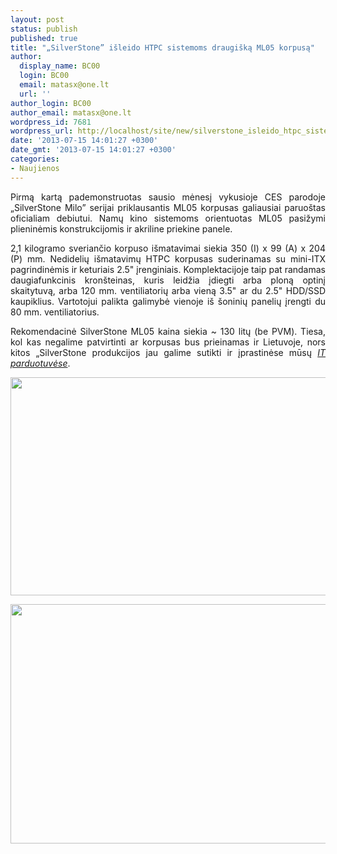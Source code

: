 ```yaml
---
layout: post
status: publish
published: true
title: "„SilverStone” išleido HTPC sistemoms draugišką ML05 korpusą"
author:
  display_name: BC00
  login: BC00
  email: matasx@one.lt
  url: ''
author_login: BC00
author_email: matasx@one.lt
wordpress_id: 7681
wordpress_url: http://localhost/site/new/silverstone_isleido_htpc_sistemoms_draugiska_ml05_korpusa/
date: '2013-07-15 14:01:27 +0300'
date_gmt: '2013-07-15 14:01:27 +0300'
categories:
- Naujienos
---
```

<p style="text-align: justify;">
	Pirmą kartą pademonstruotas sausio mėnesį vykusioje CES parodoje &bdquo;SilverStone Milo&rdquo; serijai priklausantis ML05 korpusas galiausiai paruo&scaron;tas oficialiam debiutui. Namų kino sistemoms orientuotas ML05 pasižymi plieninėmis konstrukcijomis ir akriline priekine panele.</p>
<p style="text-align: justify;">
	2,1 kilogramo sveriančio korpuso i&scaron;matavimai siekia 350 (I) x 99 (A) x 204 (P) mm. Nedidelių i&scaron;matavimų HTPC korpusas suderinamas su mini-ITX pagrindinėmis ir keturiais 2.5&quot; įrenginiais. Komplektacijoje taip pat randamas daugiafunkcinis kron&scaron;teinas, kuris leidžia įdiegti arba ploną optinį skaitytuvą, arba 120 mm. ventiliatorių arba vieną 3.5&quot; ar du 2.5&quot; HDD/SSD kaupiklius. Vartotojui palikta galimybė vienoje i&scaron; &scaron;oninių panelių įrengti du 80 mm. ventiliatorius.</p>
<p style="text-align: justify;">
	Rekomendacinė SilverStone ML05 kaina siekia ~ 130 litų (be PVM). Tiesa, kol kas negalime patvirtinti ar korpusas bus prieinamas ir Lietuvoje, nors kitos &bdquo;SilverStone produkcijos jau galime sutikti ir įprastinėse mūsų <a href="https://www.skytech.lt/korpusai-priedai-korpusai-c-86_85_274_510.html?f=g%28299%29,p%28%29,k%2840.99,1170.00%29&amp;frag=&amp;fragd=0&amp;pav=0&amp;sort=5a&amp;sand=0&amp;grp=1&amp;pagesize=100&amp;page=1"><em>IT parduotuvėse</em></a>.</p>
<p style="text-align: justify;">
	<img alt="" src="http://technews.lt/userfiles/SilverStone_ML05_02.jpg" style="width: 520px; height: 349px;" /></p>
<p style="text-align: justify;">
	<img alt="" src="http://technews.lt/userfiles/SilverStone_ML05_03.jpg" style="width: 520px; height: 383px;" /></p>
